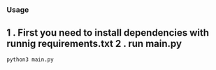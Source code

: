 # 
### Usage
1 . First you need to install dependencies with runnig requirements.txt
2 . run main.py
---
```sh
python3 main.py 
```